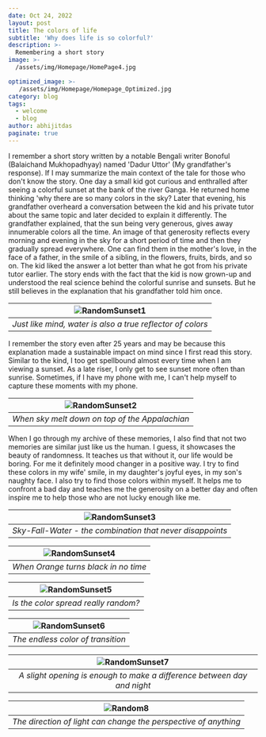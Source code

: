 ```yaml
---
date: Oct 24, 2022
layout: post
title: The colors of life
subtitle: 'Why does life is so colorful?'
description: >-
  Remembering a short story
image: >-
  /assets/img/Homepage/HomePage4.jpg

optimized_image: >-
   /assets/img/Homepage/Homepage_Optimized.jpg
category: blog
tags:
  - welcome
  - blog
author: abhijitdas
paginate: true
---
```

I remember a short story written by a notable Bengali writer Bonoful (Balaichand Mukhopadhyay) named 'Dadur Uttor' (My grandfather's response). If I may summarize the main context of the tale for those who don't know the story. One day a small kid got curious and enthralled after seeing a colorful sunset at the bank of the river Ganga. He returned home thinking 'why there are so many colors in the sky? Later that evening, his grandfather overheard a conversation between the kid and his private tutor about the same topic and later decided to explain it differently. The grandfather explained, that the sun being very generous, gives away innumerable colors all the time. An image of that generosity reflects every morning and evening in the sky for a short period of time and then they gradually spread everywhere. One can find them in the mother's love, in the face of a father, in the smile of a sibling, in the flowers, fruits, birds, and so on. The kid liked the answer a lot better than what he got from his private tutor earlier. The story ends with the fact that the kid is now grown-up and understood the real science behind the colorful sunrise and sunsets. But he still believes in the explanation that his grandfather told him once.

| ![RandomSunset1](\assets\img\Homepage\Sunset_3.jpg) |
|:--:|
| *Just like mind, water is also a true reflector of colors* |

I remember the story even after 25 years and may be because this explanation made a sustainable impact on mind since I first read this story. Similar to the kind, I too get spellbound almost every time when I am viewing a sunset. As a late riser, I only get to see sunset more often than sunrise. Sometimes, if I have my phone with me, I can't help myself to capture these moments with my phone.

| ![RandomSunset2](\assets\img\Homepage\Sunset_7.jpg) |
|:--:|
| *When sky melt down on top of the Appalachian* |

When I go through my archive of these memories, I also find that not two memories are similar just like us the human. I guess, it showcases the beauty of randomness. It teaches us that without it, our life would be boring. For me it definitely mood changer in a positive way. I try to find these colors in my wife' smile, in my daughter's joyful eyes, in my son's naughty face. I also try to find those colors within myself. It helps me to confront a bad day and teaches me the generosity on a better day and often inspire me to help those who are not lucky enough like me.

| ![RandomSunset3](\assets\img\Homepage\Sunset_10.jpg) |
|:--:|
| *Sky-Fall-Water - the combination that never disappoints* |

| ![RandomSunset4](\assets\img\Homepage\Sunset_4.jpg) |
|:--:|
| *When Orange turns black in no time* |

| ![RandomSunset5](\assets\img\Homepage\Sunset_5.jpg) |
|:--:|
| *Is the color spread really random?* |

| ![RandomSunset6](\assets\img\Homepage\Sunset_8.jpg) |
|:--:|
| *The endless color of transition* |

| ![RandomSunset7](\assets\img\Homepage\Sunset_9.jpg) |
|:--:|
| *A slight opening is enough to make a difference between day and night* |

| ![Random8](\assets\img\Homepage\LebauerPark_night.png)
|:--:|
| *The direction of light can change the perspective of anything* |
